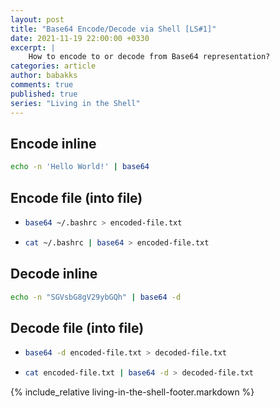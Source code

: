 ```yaml
---
layout: post
title: "Base64 Encode/Decode via Shell [LS#1]"
date: 2021-11-19 22:00:00 +0330
excerpt: |
    How to encode to or decode from Base64 representation?
categories: article
author: babakks
comments: true
published: true
series: "Living in the Shell"
---
```


## Encode inline

```sh
echo -n 'Hello World!' | base64
```

## Encode file (into file)

- ```sh
  base64 ~/.bashrc > encoded-file.txt
  ```

- ```sh
  cat ~/.bashrc | base64 > encoded-file.txt
  ```

## Decode inline

```sh
echo -n "SGVsbG8gV29ybGQh" | base64 -d
```

## Decode file (into file)

- ```sh
  base64 -d encoded-file.txt > decoded-file.txt
  ```

- ```sh
  cat encoded-file.txt | base64 -d > decoded-file.txt
  ```

{% include_relative living-in-the-shell-footer.markdown %}
